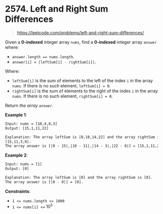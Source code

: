 # 2574. Left and Right Sum Differences

> <https://leetcode.com/problems/left-and-right-sum-differences/>

Given a **0-indexed** integer array `nums`, find a **0-indexed** integer array
`answer` where:

- `answer.length == nums.length`.
- `answer[i] = |leftSum[i] - rightSum[i]|`.

Where:

- `leftSum[i]` is the sum of elements to the left of the index `i` in the array
  `nums`. If there is no such element, `leftSum[i] = 0`.
- `rightSum[i]` is the sum of elements to the right of the index `i` in the
  array `nums`. If there is no such element, `rightSum[i] = 0`.

Return *the array `answer`*.

**Example 1**:

```txt
Input: nums = [10,4,8,3]
Output: [15,1,11,22]

Explanation: The array leftSum is [0,10,14,22] and the array rightSum is
[15,11,3,0].
The array answer is [|0 - 15|,|10 - 11|,|14 - 3|,|22 - 0|] = [15,1,11,22].
```

**Example 2**:

```txt
Input: nums = [1]
Output: [0]

Explanation: The array leftSum is [0] and the array rightSum is [0].
The array answer is [|0 - 0|] = [0].
```

**Constraints**:

- `1 <= nums.length <= 1000`
- `1 <= nums[i] <=` $10^5$
